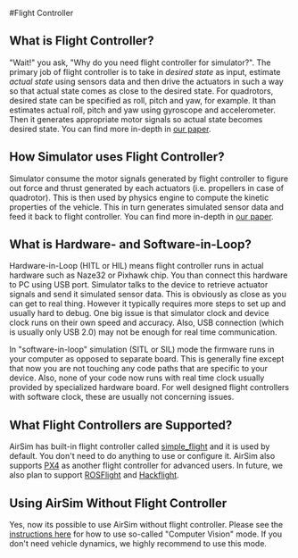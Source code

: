 #Flight Controller

## What is Flight Controller?
"Wait!" you ask, "Why do you need flight controller for simulator?". The primary job of flight controller is to take in *desired state* as input, estimate *actual state* using sensors data and then drive the actuators in such a way so that actual state comes as close to the desired state. For quadrotors, desired state can be specified as roll, pitch and yaw, for example. It than estimates actual roll, pitch and yaw using gyroscope and accelerometer. Then it generates appropriate motor signals so actual state becomes desired state. You can find more in-depth in [our paper](paper/main.pdf).

## How Simulator uses Flight Controller?
Simulator consume the motor signals generated by flight controller to figure out force and thrust generated by each actuators (i.e. propellers in case of quadrotor). This is then used by physics engine to compute the kinetic properties of the vehicle. This in turn generates simulated sensor data and feed it back to flight controller. You can find more in-depth in [our paper](paper/main.pdf).

## What is Hardware- and Software-in-Loop?

Hardware-in-Loop (HITL or HIL) means flight controller runs in actual hardware such as Naze32 or Pixhawk chip. You than connect this hardware to PC using USB port. Simulator talks to the device to retrieve actuator signals and send it simulated sensor data. This is obviously as close as you can get to real thing. However it typically requires more steps to set up and usually hard to debug. One big issue is that simulator clock and device clock runs on their own speed and accuracy. Also, USB connection (which is usually only USB 2.0) may not be enough for real time communication.

In "software-in-loop" simulation (SITL or SIL) mode the firmware runs in your computer as opposed to separate board. This is generally fine except that now you are not touching any code paths that are specific to your device. Also, none of your code now runs with real time clock usually provided by specialized hardware board. For well designed flight controllers with software clock, these are usually not concerning issues.

## What Flight Controllers are Supported?

 AirSim has built-in flight controller called [simple_flight](simple_flight.md) and it is used by default. You don't need to do anything to use or configure it. AirSim also supports [PX4](px4_setup.md) as another flight controller for advanced users. In future, we also plan to support [ROSFlight](https://rosflight.org/) and [Hackflight](https://github.com/simondlevy/hackflight).

 ## Using AirSim Without Flight Controller
Yes, now its possible to use AirSim without flight controller. Please see the [instructions here](image_apis.md) for how to use so-called "Computer Vision" mode. If you don't need vehicle dynamics, we highly recommend to use this mode.